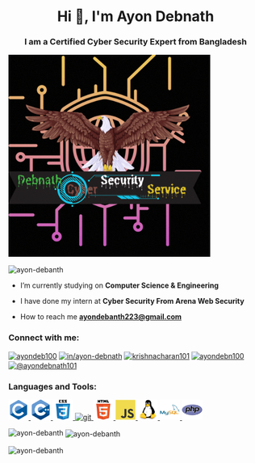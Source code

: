 <h1 align="center">Hi 👋, I'm Ayon Debnath</h1>
<h3 align="center">I am a Certified Cyber Security Expert from Bangladesh</h3>
<img aling="right" alt="coding" width="400" src="https://github.com/ayon-debanth/Portfolio/blob/main/debnath%20cyber%20security%20serrvice%20.gif">
<p align="left"> <img src="https://komarev.com/ghpvc/?username=ayon-debanth&label=Profile%20views&color=0e75b6&style=flat" alt="ayon-debanth" /> </p>

- I’m currently studying on **Computer Science & Engineering**

- I have done my intern at **Cyber Security From Arena Web Security**

- How to reach me **ayondebanth223@gmail.com**

<h3 align="left">Connect with me:</h3>
<p align="left">
<a href="https://twitter.com/ayondeb100" target="blank"><img align="center" src="https://raw.githubusercontent.com/rahuldkjain/github-profile-readme-generator/master/src/images/icons/Social/twitter.svg" alt="ayondeb100" height="30" width="40" /></a>
<a href="https://linkedin.com/in/in/ayon-debnath" target="blank"><img align="center" src="https://raw.githubusercontent.com/rahuldkjain/github-profile-readme-generator/master/src/images/icons/Social/linked-in-alt.svg" alt="in/ayon-debnath" height="30" width="40" /></a>
<a href="https://fb.com/krishnacharan101" target="blank"><img align="center" src="https://raw.githubusercontent.com/rahuldkjain/github-profile-readme-generator/master/src/images/icons/Social/facebook.svg" alt="krishnacharan101" height="30" width="40" /></a>
<a href="https://instagram.com/ayondebn100" target="blank"><img align="center" src="https://raw.githubusercontent.com/rahuldkjain/github-profile-readme-generator/master/src/images/icons/Social/instagram.svg" alt="ayondebn100" height="30" width="40" /></a>
<a href="https://medium.com/@ayondebnath101" target="blank"><img align="center" src="https://raw.githubusercontent.com/rahuldkjain/github-profile-readme-generator/master/src/images/icons/Social/medium.svg" alt="@ayondebnath101" height="30" width="40" /></a>
</p>

<h3 align="left">Languages and Tools:</h3>
<p align="left"> <a href="https://www.cprogramming.com/" target="_blank" rel="noreferrer"> <img src="https://raw.githubusercontent.com/devicons/devicon/master/icons/c/c-original.svg" alt="c" width="40" height="40"/> </a> <a href="https://www.w3schools.com/cpp/" target="_blank" rel="noreferrer"> <img src="https://raw.githubusercontent.com/devicons/devicon/master/icons/cplusplus/cplusplus-original.svg" alt="cplusplus" width="40" height="40"/> </a> <a href="https://www.w3schools.com/css/" target="_blank" rel="noreferrer"> <img src="https://raw.githubusercontent.com/devicons/devicon/master/icons/css3/css3-original-wordmark.svg" alt="css3" width="40" height="40"/> </a> <a href="https://git-scm.com/" target="_blank" rel="noreferrer"> <img src="https://www.vectorlogo.zone/logos/git-scm/git-scm-icon.svg" alt="git" width="40" height="40"/> </a> <a href="https://www.w3.org/html/" target="_blank" rel="noreferrer"> <img src="https://raw.githubusercontent.com/devicons/devicon/master/icons/html5/html5-original-wordmark.svg" alt="html5" width="40" height="40"/> </a> <a href="https://developer.mozilla.org/en-US/docs/Web/JavaScript" target="_blank" rel="noreferrer"> <img src="https://raw.githubusercontent.com/devicons/devicon/master/icons/javascript/javascript-original.svg" alt="javascript" width="40" height="40"/> </a> <a href="https://www.linux.org/" target="_blank" rel="noreferrer"> <img src="https://raw.githubusercontent.com/devicons/devicon/master/icons/linux/linux-original.svg" alt="linux" width="40" height="40"/> </a> <a href="https://www.mysql.com/" target="_blank" rel="noreferrer"> <img src="https://raw.githubusercontent.com/devicons/devicon/master/icons/mysql/mysql-original-wordmark.svg" alt="mysql" width="40" height="40"/> </a> <a href="https://www.php.net" target="_blank" rel="noreferrer"> <img src="https://raw.githubusercontent.com/devicons/devicon/master/icons/php/php-original.svg" alt="php" width="40" height="40"/> </a> </p>

<p><img align="left" src="https://github-readme-stats.vercel.app/api/top-langs?username=ayon-debanth&show_icons=true&locale=en&layout=compact" alt="ayon-debanth" /></p>

<p>&nbsp;<img align="center" src="https://github-readme-stats.vercel.app/api?username=ayon-debanth&show_icons=true&locale=en" alt="ayon-debanth" /></p>

<p><img align="center" src="https://github-readme-streak-stats.herokuapp.com/?user=ayon-debanth&" alt="ayon-debanth" /></p>
